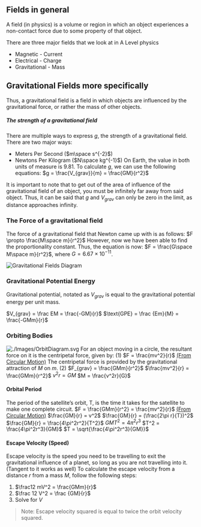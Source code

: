 ## Fields in general
A field (in physics) is a volume or region in which an object experiences a non-contact force due to some property of that object. 

There are three major fields that we look at in A Level physics
- Magnetic - Current
- Electrical - Charge
- Gravitational - Mass
## Gravitational Fields more specifically
Thus, a gravitational field is a field in which objects are influenced by the gravitational force, or rather the mass of other objects.
##### The strength of a gravitational field
There are multiple ways to express $g$, the strength of a gravitational field. There are two major ways: 
- Meters Per Second ($m\space s^{-2}$)
- Newtons Per Kilogram ($N\space kg^{-1}$)
On Earth, the value in both units of measure is 9.81.
To calculate $g$, we can use the following equations: 
$g = \frac{V_{grav}}{m} = \frac{GM}{r^2}$

It is important to note that to get out of the area of influence of the gravitational field of an object, you must be infinitely far away from said object. Thus, it can be said that $g$ and $V_{grav}$ can only be zero in the limit, as distance approaches infinity. 
### The Force of a gravitational field
The force of a gravitational field that Newton came up with is as follows:
$F \propto \frac{M\space m}{r^2}$
However, now we have been able to find the proportionality constant. Thus, the equation is now: $F = \frac{G\space M\space m}{r^2}$, where $G = 6.67\times 10^{-11}$. 

![Gravitational Fields Diagram](gravitationalFields.svg)
### Gravitational Potential Energy
Gravitational potential, notated as $V_{grav}$ is equal to the gravitational potential energy per unit mass.

$V_{grav} = \frac EM = \frac{-GM}{r}$
$\text{GPE} = \frac {Em}{M} = \frac{-GMm}{r}$
### Orbiting Bodies

![./Images/OrbitDiagram.svg](OrbitDiagram.svg)
For an object moving in a circle, the resultant force on it is the centripetal force, given by:
(1) $F = \frac{mv^2}{r}$ [(From Circular Motion)](Circular%20Motion.md)
The centripetal force is provided by the gravitational attraction of $M$ on $m$. 
(2) $F_{grav} = \frac{GMm}{r^2}$
$\frac{mv^2}{r} = \frac{GMm}{r^2}$
$v^2r = GM$
$M = \frac{v^2r}{G}$
#### Orbital Period
The period of the satellite’s orbit, T, is the time it takes for the satellite to make one complete circuit.
$F = \frac{GMm}{r^2} = \frac{mv^2}{r}$ [(From Circular Motion)](Circular%20Motion.md)
$\frac{GM}{r} = v^2$
$\frac{GM}{r} = (\frac{2\pi r}{T})^2$
$\frac{GM}{r} = \frac{4\pi^2r^2}{T^2}$
$GMT^2 = 4\pi^2r^3$
$T^2 = \frac{4\pi^2r^3}{GM}$
$T = \sqrt{\frac{4\pi^2r^3}{GM}}$

#### Escape Velocity (Speed)
Escape velocity is the speed you need to be travelling to exit the gravitational influence of  a planet, so long as you are not travelling into it. (Tangent to it works as well)
To calculate the escape velocity from a distance $r$ from a mass $M$, follow the following steps:
1. $\frac12 mV^2 = \frac{GMm}{r}$
2. $\frac 12 V^2 = \frac {GM}{r}$
3. Solve for $V$
> Note: Escape velocity squared is equal to twice the orbit velocity squared.